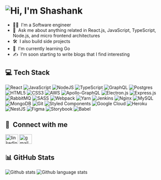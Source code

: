 # ![Hi, I'm Shashank](/assets/hi.gif)

- 👨‍💻 &nbsp;I'm a Software engineer
- 💬 &nbsp;Ask me about anything related in React.js, JavaScript, TypeScript, Node.js, and micro frontend architectures
- 🛠️ &nbsp;I also build side projects
- 🌱 &nbsp;I'm currently learning Go
- ✍️ &nbsp;I'm soon starting to write blogs that I find interesting

## 💻 **Tech Stack**

![React](https://img.shields.io/badge/react-%2320232a.svg?style=for-the-badge&logo=react&logoColor=%2361DAFB)&nbsp;![JavaScript](https://img.shields.io/badge/javascript-%23323330.svg?style=for-the-badge&logo=javascript&logoColor=%23F7DF1E)&nbsp;![NodeJS](https://img.shields.io/badge/node.js-6DA55F?style=for-the-badge&logo=node.js&logoColor=white)&nbsp;![TypeScript](https://img.shields.io/badge/typescript-%23007ACC.svg?style=for-the-badge&logo=typescript&logoColor=white)&nbsp;![GraphQL](https://img.shields.io/badge/-GraphQL-E10098?style=for-the-badge&logo=graphql&logoColor=white)&nbsp;![Postgres](https://img.shields.io/badge/postgres-%23316192.svg?style=for-the-badge&logo=postgresql&logoColor=white)&nbsp;![HTML5](https://img.shields.io/badge/html5-%23E34F26.svg?style=for-the-badge&logo=html5&logoColor=white)&nbsp;![CSS3](https://img.shields.io/badge/css3-%231572B6.svg?style=for-the-badge&logo=css3&logoColor=white)&nbsp;![AWS](https://img.shields.io/badge/AWS-%23FF9900.svg?style=for-the-badge&logo=amazon-aws&logoColor=white)&nbsp;![Apollo-GraphQL](https://img.shields.io/badge/-ApolloGraphQL-311C87?style=for-the-badge&logo=apollo-graphql)&nbsp;![Electron.js](https://img.shields.io/badge/Electron-191970?style=for-the-badge&logo=Electron&logoColor=white)&nbsp;![Express.js](https://img.shields.io/badge/express.js-%23404d59.svg?style=for-the-badge&logo=express&logoColor=%2361DAFB)&nbsp;![RabbitMQ](https://img.shields.io/badge/rabbitmq-FF6600?style=for-the-badge&logo=rabbitmq&logoColor=white)&nbsp;![SASS](https://img.shields.io/badge/SASS-hotpink.svg?style=for-the-badge&logo=SASS&logoColor=white)&nbsp;![Webpack](https://img.shields.io/badge/webpack-%238DD6F9.svg?style=for-the-badge&logo=webpack&logoColor=black)&nbsp;![Yarn](https://img.shields.io/badge/yarn-%232C8EBB.svg?style=for-the-badge&logo=yarn&logoColor=white)&nbsp;![Jenkins](https://img.shields.io/badge/jenkins-%232C5263.svg?style=for-the-badge&logo=jenkins&logoColor=white)&nbsp;![Nginx](https://img.shields.io/badge/nginx-%23009639.svg?style=for-the-badge&logo=nginx&logoColor=white)&nbsp;![MySQL](https://img.shields.io/badge/mysql-4479A1.svg?style=for-the-badge&logo=mysql&logoColor=white)&nbsp;![MongoDB](https://img.shields.io/badge/MongoDB-%234ea94b.svg?style=for-the-badge&logo=mongodb&logoColor=white)&nbsp;![Git](https://img.shields.io/badge/git-%23F05033.svg?style=for-the-badge&logo=git&logoColor=white)&nbsp;![Styled Components](https://img.shields.io/badge/styled--components-DB7093?style=for-the-badge&logo=styled-components&logoColor=white)&nbsp;![Google Cloud](https://img.shields.io/badge/GoogleCloud-%234285F4.svg?style=for-the-badge&logo=google-cloud&logoColor=white)&nbsp;![Heroku](https://img.shields.io/badge/heroku-%23430098.svg?style=for-the-badge&logo=heroku&logoColor=white)&nbsp;![NestJS](https://img.shields.io/badge/nestjs-%23E0234E.svg?style=for-the-badge&logo=nestjs&logoColor=white)&nbsp;![Figma](https://img.shields.io/badge/figma-%23F24E1E.svg?style=for-the-badge&logo=figma&logoColor=white)&nbsp;![Storybook](https://img.shields.io/badge/-Storybook-FF4785?style=for-the-badge&logo=storybook&logoColor=white)&nbsp;![Babel](https://img.shields.io/badge/Babel-F9DC3e?style=for-the-badge&logo=babel&logoColor=black)

## 🔗 &nbsp;**Connect with me**

<p align="left">
<a href="https://www.linkedin.com/in/shashankkeshava" target="blank"><img align="center" src="https://cdn.jsdelivr.net/gh/devicons/devicon@latest/icons/linkedin/linkedin-original.svg" alt="linkedin" height="30" width="40" /></a>
<a href="mailto:keshavashashank@gmail.com" target="blank"><img align="center" src="https://img.icons8.com/?size=100&id=OumT4lIcOllS&format=png&color=000000" alt="gmail" height="30" width="40" /></a>

## 📊 **GitHub Stats**

![Github stats](https://github-readme-stats.vercel.app/api?username=shashankkeshava&theme=dark&show_icons=true)&nbsp;![Github language stats](https://github-readme-stats.vercel.app/api/top-langs/?username=shashankkeshava&theme=dark&hide_border=false&include_all_commits=false&count_private=false&layout=compact)
